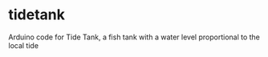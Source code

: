 tidetank
========

Arduino code for Tide Tank, a fish tank with a water level proportional to the local tide
